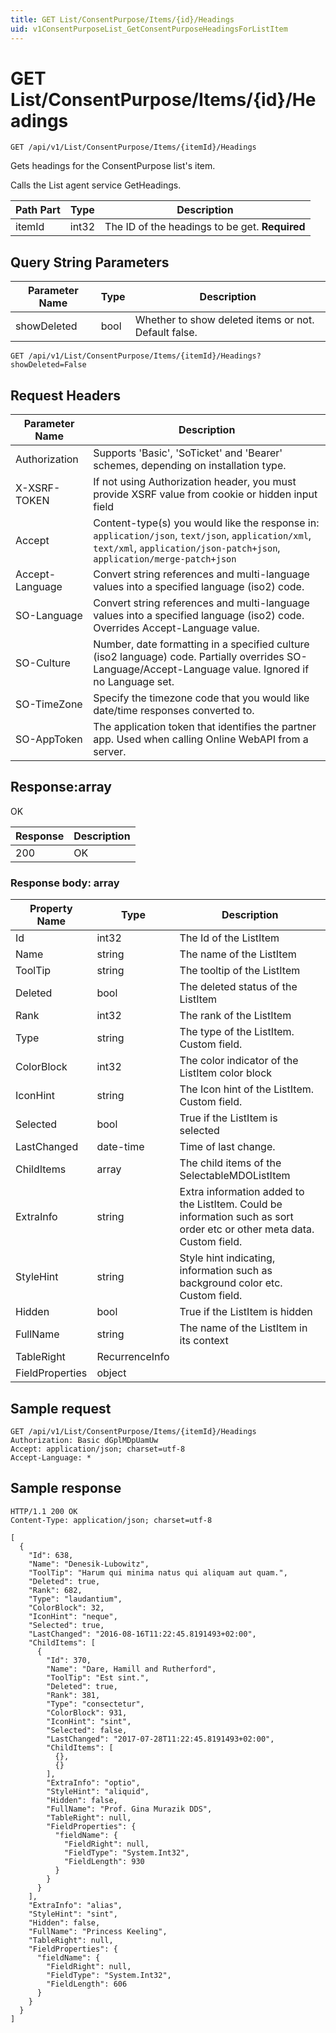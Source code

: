 ```yaml
---
title: GET List/ConsentPurpose/Items/{id}/Headings
uid: v1ConsentPurposeList_GetConsentPurposeHeadingsForListItem
---
```


# GET List/ConsentPurpose/Items/{id}/Headings

```http
GET /api/v1/List/ConsentPurpose/Items/{itemId}/Headings
```

Gets headings for the ConsentPurpose list's item.


Calls the List agent service GetHeadings.





| Path Part | Type | Description |
|-----------|------|-------------|
| itemId | int32 | The ID of the headings to be get. **Required** |


## Query String Parameters

| Parameter Name | Type |  Description |
|----------------|------|--------------|
| showDeleted | bool |  Whether to show deleted items or not. Default false. |

```http
GET /api/v1/List/ConsentPurpose/Items/{itemId}/Headings?showDeleted=False
```


## Request Headers

| Parameter Name | Description |
|----------------|-------------|
| Authorization  | Supports 'Basic', 'SoTicket' and 'Bearer' schemes, depending on installation type. |
| X-XSRF-TOKEN   | If not using Authorization header, you must provide XSRF value from cookie or hidden input field |
| Accept         | Content-type(s) you would like the response in: `application/json`, `text/json`, `application/xml`, `text/xml`, `application/json-patch+json`, `application/merge-patch+json` |
| Accept-Language | Convert string references and multi-language values into a specified language (iso2) code. |
| SO-Language | Convert string references and multi-language values into a specified language (iso2) code. Overrides Accept-Language value. |
| SO-Culture | Number, date formatting in a specified culture (iso2 language) code. Partially overrides SO-Language/Accept-Language value. Ignored if no Language set. |
| SO-TimeZone | Specify the timezone code that you would like date/time responses converted to. |
| SO-AppToken | The application token that identifies the partner app. Used when calling Online WebAPI from a server. |


## Response:array

OK

| Response | Description |
|----------------|-------------|
| 200 | OK |

### Response body: array

| Property Name | Type |  Description |
|----------------|------|--------------|
| Id | int32 | The Id of the ListItem |
| Name | string | The name of the ListItem |
| ToolTip | string | The tooltip of the ListItem |
| Deleted | bool | The deleted status of the ListItem |
| Rank | int32 | The rank of the ListItem |
| Type | string | The type of the ListItem. Custom field. |
| ColorBlock | int32 | The color indicator of the ListItem color block |
| IconHint | string | The Icon hint of the ListItem. Custom field. |
| Selected | bool | True if the ListItem is selected |
| LastChanged | date-time | Time of last change. |
| ChildItems | array | The child items of the SelectableMDOListItem |
| ExtraInfo | string | Extra information added to the ListItem. Could be information such as sort order etc or other meta data. Custom field. |
| StyleHint | string | Style hint indicating, information such as background color etc. Custom field. |
| Hidden | bool | True if the ListItem is hidden |
| FullName | string | The name of the ListItem in its context |
| TableRight | RecurrenceInfo |  |
| FieldProperties | object |  |

## Sample request

```http!
GET /api/v1/List/ConsentPurpose/Items/{itemId}/Headings
Authorization: Basic dGplMDpUamUw
Accept: application/json; charset=utf-8
Accept-Language: *
```

## Sample response

```http_
HTTP/1.1 200 OK
Content-Type: application/json; charset=utf-8

[
  {
    "Id": 638,
    "Name": "Denesik-Lubowitz",
    "ToolTip": "Harum qui minima natus qui aliquam aut quam.",
    "Deleted": true,
    "Rank": 682,
    "Type": "laudantium",
    "ColorBlock": 32,
    "IconHint": "neque",
    "Selected": true,
    "LastChanged": "2016-08-16T11:22:45.8191493+02:00",
    "ChildItems": [
      {
        "Id": 370,
        "Name": "Dare, Hamill and Rutherford",
        "ToolTip": "Est sint.",
        "Deleted": true,
        "Rank": 381,
        "Type": "consectetur",
        "ColorBlock": 931,
        "IconHint": "sint",
        "Selected": false,
        "LastChanged": "2017-07-28T11:22:45.8191493+02:00",
        "ChildItems": [
          {},
          {}
        ],
        "ExtraInfo": "optio",
        "StyleHint": "aliquid",
        "Hidden": false,
        "FullName": "Prof. Gina Murazik DDS",
        "TableRight": null,
        "FieldProperties": {
          "fieldName": {
            "FieldRight": null,
            "FieldType": "System.Int32",
            "FieldLength": 930
          }
        }
      }
    ],
    "ExtraInfo": "alias",
    "StyleHint": "sint",
    "Hidden": false,
    "FullName": "Princess Keeling",
    "TableRight": null,
    "FieldProperties": {
      "fieldName": {
        "FieldRight": null,
        "FieldType": "System.Int32",
        "FieldLength": 606
      }
    }
  }
]
```
